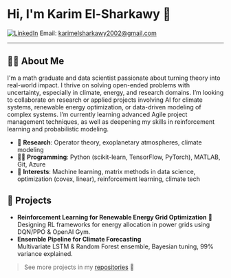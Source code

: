 # Hi, I'm Karim El-Sharkawy 👋

[![LinkedIn](https://img.shields.io/badge/-karimme-blue?style=flat-square&logo=Linkedin&logoColor=white&link=https://www.linkedin.com/in/karimme/)](https://www.linkedin.com/in/karimme/) Email: karimelsharkawy2002@gmail.com

---

## 👨‍💻 About Me

I'm a math graduate and data scientist passionate about turning theory into real-world impact. I thrive on solving open-ended problems with uncertainty, especially in climate, energy, and research domains. I’m looking to collaborate on research or applied projects involving AI for climate systems, renewable energy optimization, or data-driven modeling of complex systems. I’m currently learning advanced Agile project management techniques, as well as deepening my skills in reinforcement learning and probabilistic modeling.

- 🔬 **Research**: Operator theory, exoplanetary atmospheres, climate modeling
- 🧑‍💻 **Programming**: Python (scikit-learn, TensorFlow, PyTorch), MATLAB, Git, Azure
- 🌱 **Interests**: Machine learning, matrix methods in data science, optimization (covex, linear), reinforcement learning, climate tech

## 🚀 Projects

- **Reinforcement Learning for Renewable Energy Grid Optimization**
  🔭 Designing RL frameworks for energy allocation in power grids using DQN/PPO & OpenAI Gym.
- **Ensemble Pipeline for Climate Forecasting**  
  Multivariate LSTM & Random Forest ensemble, Bayesian tuning, 99% variance explained.

> See more projects in my [repositories](https://github.com/karim-sharkawy?tab=repositories) 👀
